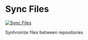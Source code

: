 # Sync Files

[![Sync Files](https://img.shields.io/github/workflow/status/phnx47/sync-files/%F0%9F%93%81%20Sync%20Files?label=Sync%20Files&logo=github&style=for-the-badge)](https://github.com/phnx47/sync-files/actions/workflows/sync-files.yml)

Synhronize files between repositories
